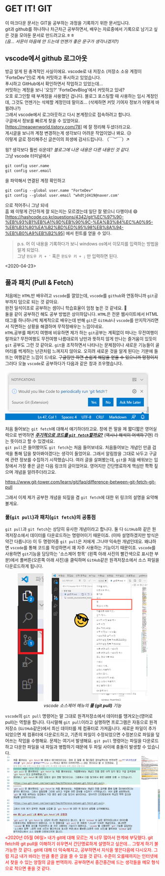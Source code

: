 # GET IT! GIT

이 마크다운 문서는 GIT을 공부하는 과정을 기록하기 위한 문서입니다.  
git과 github를 하나하나 차근차근 공부하면서, 배우는 자료중에서 기록으로 남기고 싶은 것을 모아둔 문서로 만드려고요.ㅎㅎ  
_(음... 서문이 마음에 안 드는데 언젠가 좋은 문구가 생각나겠지?)_

## vscode에서 github 로그아웃

방금 알게 된 충격적인 사실이에요.
vscode로 내 저장소 (저장소 소유 계정이 'ForteDev'인)로 계속 커밋하고 푸시하고 있었습니다.  
푸시하고 GitHub에서 확인하면서 작업하고 있었는데...  
커밋하는 계정을 보니 '오잉?' 'ForteDevBlog'에서 커밋하고 있네?  
오호 로그인할 때 부계정을 사용했던 겁니다. 블로그 포스팅할 때 사용하는 임시 계정인데, 그것도 언젠가는 삭제할 계정인데 말이죠... (삭제하면 커밋 기여자 정보가 어떻게 바뀔려나?)  
그래서 vscode에서 로그아웃하고 다시 본계정으로 접속하려고 합니다.  
구글에서 정보를 빠르게 찾을 수 있었어요.  
[https://meaownworld.tistory.com/78] 에 잘 정리해 두셨더라고요.  
게시글을 보니까 계정 변경하는게 생각보다 어려운 작업이었나 봐요. 😥  
이렇게 글로 정리해주신 글쓴이의 희생에 감사드립니다. （￣︶￣）↗　 

읭? 생각보다 훨씬 쉬운데? *블로그에 나온 내용은 다른 내용인 것 같다.*  
그냥 vscode 터미널에서

```git
git config user.name  
git config user.email  
```

을 파악해서 연결된 계정 확인하고

```git
git config --global user.name "ForteDev"
git config --global user.email "whdtjd419@naver.com'
```

으로 적어주니 그냥 되네  
흠 왜 이렇게 간단하게 잘 되는지는 모르겠는데 일단 잘 됐으니 다행이네 😄
[https://hashcode.co.kr/questions/4342/git%EC%97%90-%EB%93%B1%EB%A1%9D%EB%90%9C-%EA%B3%84%EC%A0%95-%EB%B3%80%EA%B2%BD%ED%95%98%EB%8A%94-%EB%B0%A9%EB%B2%95] 에서 힌트를 얻을 수 있다.  

> p.s. 어 이 내용을 기록하다가 보니 windows os에서 이모지를 입력하는 방법을 알게 되었다.  
> 그냥 `윈도우 키 + '` 혹은 `윈도우 키 + ;` 만 입력하면 된다.  

<2020-04-23>  

## 풀과 패치 (Pull & Fetch)

처음에는 `HTML`만 배우려고 `vscode`를 깔았는데, `vscode`를 `github`와 연동하니까 `git`공부까지 덤으로 되는 것 같아요.  
완전 일석이조로 공부하는 셈이니 학습효율이 엄청 높은 것 같네요. 🎉  
둘을 같이 공부하긴 해도 공부 방법은 상이하답니다. `HTML`은 전문 웹사이트에서 HTML태그를 하나하나씩 체계적으로 배우는데 반해 `git`은 `GitHub`나 `vscode`를 만지작거리면서 직면하는 상황을 해결하며 무작정배우는 느낌이네요.  
`HTML`공부를 패키지 여행에 비유하면 제가 하는 `git`공부는 계획없이 떠나는 무전여행이랄까요? 무전여행도 무전여행 나름대로의 낭만과 뜻하지 않게 만나는 즐거움이 있듯이 `git` 공부도 그런 것 같아요. `git`을 조작하면서 나타나는 문제점이나 새로운 기능들이 골머리를 썩게하는 난관처럼 느껴지지 않아요. 오히려 새로운 것을 알게 된다는 기분에 들뜨는 여행같은 느낌이 드네요. ~~구글링만 하면 손쉽게 해답을 얻을 수 있으니까 망정이지~~  
그러다 오늘 `vscode`로 공부하다가 다음과 같은 창과 조우했습니다.  

![gitfetch_notification](./img/gitfetch_nofitication.PNG)  

처음 들어보는 `git fetch`에 대해서 얘기하더라고요. 창에 뜬 말을 제 짧디짧은 영어실력으로 번역하면 <u>***주기적으로 코드를 `git fetch`할까요?***</u> (~~역시나 해석이 어색하구먼~~) 라는 뜻이라고 할 수 있겠네요.  
`git pull`은 들어봤어도 `git fetch`는 처음 들어보네요. 처음들어보는 개념인 만큼 검색을 통해 답을 찾아봐야겠다는 생각이 들었어요. 그래서 알림창을 그대로 놔두고 구글에 관련 정보를 수집하기 시작했습니다. 여러 글을 살펴봤는데, `git`을 처음 배워보는 입장에서 가장 좋은 글은 다음 링크의 글이었어요. 영어지만 간단명료하게 핵심만 쫙쫙 짚으며 개념을 알려주더라고요.  

<https://www.git-tower.com/learn/git/faq/difference-between-git-fetch-git-pull> 

그래서 이제 제가 공부한 개념을 되짚을 겸 `git fetch`에 대한 위 링크의 설명을 요약해볼게요.

### 풀(`git pull`)과 패치(`git fetch`)의 공통점

`git pull`과 `git fetch`는 상당히 유사한 개념이라고 합니다. 둘 다 `GitHub`와 같은 원격저장소에서 데이터를 다운로드하는 명령어이기 때문이죠. (이따 설명하겠지만 방식은 약간 다릅니다) 이 두 명령어중 `git pull`은 저에게 *그나마* 익숙한 개념인데요. 왜냐하면 `vscode`를 통해 코드를 작성하면서 꽤 자주 사용하는 기능이기 때문이죠. `vscode`를 사용하면 `git`기능을 담당하는 '소스제어 항목' (왼쪽 아래 사진의 빨간색으로 표시한 부분)에서 풀버튼(오른쪽 아래 사진)을 클릭하며 `GitHub`같은 원격저장소에서 소스 파일을 다운로드하게 됩니다.

<center>
    <img src="./img/vscode_sourcecontrol_menu.PNG" width="84" height="415"> 
    &nbsp&nbsp&nbsp&nbsp&nbsp
    <img src="./img/vscode_pull_button.jpg" width="311" height="415">
    <br>
    <i>vscode 소스제어 메뉴의 <b>풀 (git pull)</b> 기능</i>
</center>

`vscode`의 `git pull` 명령어는 말 그대로 원격저장소에서 데이터를 땡겨오는(영어로 pull)는 역할을 합니다. 다시말해 `git pull`이라고 실행하면 프로그램은 자동으로 원격저장소 (`GitHub`같은)에서 최신 데이터를 제 컴퓨터로 가져옵니다. 새로운 파일이 추가되었으면 제 컴퓨터에 다운로드하고, 기존의 파일이 수정되었으면 수정본으로 파일을 덮어쓰는 작업을 수행해요. 문제는 여기서 발생해요. `git pull` 명령어는 파일을 다운로드하고 다운한 파일을 내 파일과 병합하기 때문에 두 파일 사이에 충돌이 발생할 수 있습니다. 
![merge_crash](./img/병합충돌.PNG)
<span style="color:red"><2020년 05월 06일> 내가 git에 대해 모르는 게 너무 많아서 한계에 부딪혔다. git fetch와 git pull을 이해하기 쉬우면서 간단명료하게 설명하고 싶은데... 그렇게 하기 불가능한 것 같다. git에 대해 더 익숙해지고, 공부하면서 지식을 쌓은다음에 다시오자. 그럼 지금 내가 바라는 만큼 좋은 글을 쓸 수 있을 것 같다. 수준이 오를때까지는 인터넷에서 찾을 수 있는 양질의 글을 번역하자. 공부하면서 중간중간에 드는 생각들을 메모 형식으로 적으면 좋을 것 같다.  </span>